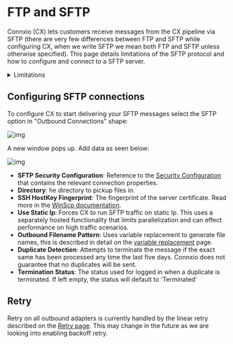 # FTP and SFTP

Connxio (CX) lets customers receive messages from the CX pipeline via SFTP (there are very few differences between FTP and SFTP while configuring CX, when we write SFTP we mean both FTP and SFTP unless otherwise specified). This page details limitations of the SFTP protocol and how to configure and connect to a SFTP server.


<details>
    <summary>Limitations</summary>
    <p>
There are several limitations inherent to the SFTP protocol. First and foremost SFTP servers are notoriously bad at handling connections, this mens that CX has to handle constant connection interruptions. Another limitation is traffic. SFTP has problems with handling a lot of connections at the same time and will, in many circumstances, shut down completely when overwhelmed. All this culminates in a very unstable server connection which we handle in every way possible. We have used an enormous amount of resources to make our SFTP adapter as stable as possible since we know our customers have legacy systems that demands this protocol. We always recommend that you use other, more stable protocols if possible, but if you need to pick up SFTP files at some point we are very proud of our adapter, and it *does* represent the best possible solution for picking files from SFTP.
<br />
<br />
To handle these limitations in the best way possible for each individual server we have multiple advanced options that will be described below which tunes the connections such that you can use the setup that works best for you.
    </p>
</details>

## Configuring SFTP connections

To configure CX to start delivering your SFTP messages select the SFTP option in "Outbound Connections" shape:

![img](https://cmhpictsa.blob.core.windows.net/pictures/Outbound%20adapter%20menu.PNG?sv=2020-08-04&st=2021-11-08T12%3A31%3A58Z&se=2040-11-09T12%3A31%3A00Z&sr=b&sp=r&sig=a6JtbEkJT287%2BgNvJN3pR5fpONaBX6eyXHeDQS%2FD5cs%3D)

A new window pops up. Add data as seen below:

![img](https://cmhpictsa.blob.core.windows.net/pictures/SFTP%20outbound%20config.png?sv=2020-08-04&st=2022-05-02T11%3A59%3A36Z&se=2040-05-03T11%3A59%3A00Z&sr=b&sp=r&sig=c%2FpVC6YhqWqKwUwc6t28zIriTqItJ6QJhg7IBtXZGag%3D)

- **SFTP Security Configuration**: Reference to the [Security Configuration](/connxio-portal/security-configurations) that contains the relevant connection properties.
- **Directory**: he directory to pickup files in.
- **SSH HostKey Fingerprint**: The fingerprint of the server certificate. Read more in the [WinScp documentation](https://winscp.net/eng/docs/faq_hostkey).
- **Use Static Ip**: Forces CX to run SFTP traffic on static Ip. This uses a separately hosted functionality that limits parallelization and can effect performance on high traffic scenarios.
- **Outbound Filename Pattern**: Uses variable replacement to generate file names, this is described in detail on the [variable replacement](/connxio-portal/variables/variable-replacement) page.
- **Duplicate Detection**: Attempts to terminate the message if the exact same has been processed any time the last five days. Connxio does not guarantee that no duplicates will be sent.
- **Termination Status**: The status used for logged in when a duplicate is terminated. If left empty, the status will default to 'Terminated'

## Retry

Retry on all outbound adapters is currently handled by the linear retry described on the [Retry page](/integrations/retry). This may change in the future as we are looking into enabling backoff retry.
